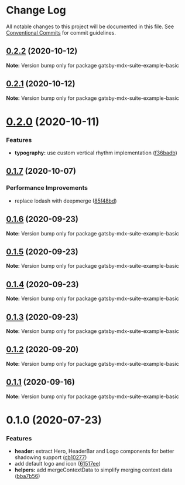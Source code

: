 # Change Log

All notable changes to this project will be documented in this file.
See [Conventional Commits](https://conventionalcommits.org) for commit guidelines.

## [0.2.2](https://github.com/axe312ger/gatsby-mdx-suite/compare/gatsby-mdx-suite-example-basic@0.2.1...gatsby-mdx-suite-example-basic@0.2.2) (2020-10-12)

**Note:** Version bump only for package gatsby-mdx-suite-example-basic





## [0.2.1](https://github.com/axe312ger/gatsby-mdx-suite/compare/gatsby-mdx-suite-example-basic@0.2.0...gatsby-mdx-suite-example-basic@0.2.1) (2020-10-12)

**Note:** Version bump only for package gatsby-mdx-suite-example-basic





# [0.2.0](https://github.com/axe312ger/gatsby-mdx-suite/compare/gatsby-mdx-suite-example-basic@0.1.7...gatsby-mdx-suite-example-basic@0.2.0) (2020-10-11)


### Features

* **typography:** use custom vertical rhythm implementation ([f36badb](https://github.com/axe312ger/gatsby-mdx-suite/commit/f36badb555cd944de0119bb9c6218e413bccb7a9))





## [0.1.7](https://github.com/axe312ger/gatsby-mdx-suite/compare/gatsby-mdx-suite-example-basic@0.1.6...gatsby-mdx-suite-example-basic@0.1.7) (2020-10-07)


### Performance Improvements

* replace lodash with deepmerge ([85f48bd](https://github.com/axe312ger/gatsby-mdx-suite/commit/85f48bd1b80904e6df358bf2f4c233ee1b781d83))





## [0.1.6](https://github.com/axe312ger/gatsby-mdx-suite/compare/gatsby-mdx-suite-example-basic@0.1.5...gatsby-mdx-suite-example-basic@0.1.6) (2020-09-23)

**Note:** Version bump only for package gatsby-mdx-suite-example-basic





## [0.1.5](https://github.com/axe312ger/gatsby-mdx-suite/compare/gatsby-mdx-suite-example-basic@0.1.4...gatsby-mdx-suite-example-basic@0.1.5) (2020-09-23)

**Note:** Version bump only for package gatsby-mdx-suite-example-basic





## [0.1.4](https://github.com/axe312ger/gatsby-mdx-suite/compare/gatsby-mdx-suite-example-basic@0.1.3...gatsby-mdx-suite-example-basic@0.1.4) (2020-09-23)

**Note:** Version bump only for package gatsby-mdx-suite-example-basic





## [0.1.3](https://github.com/axe312ger/gatsby-mdx-suite/compare/gatsby-mdx-suite-example-basic@0.1.2...gatsby-mdx-suite-example-basic@0.1.3) (2020-09-23)

**Note:** Version bump only for package gatsby-mdx-suite-example-basic





## [0.1.2](https://github.com/axe312ger/gatsby-mdx-suite/compare/gatsby-mdx-suite-example-basic@0.1.1...gatsby-mdx-suite-example-basic@0.1.2) (2020-09-20)

**Note:** Version bump only for package gatsby-mdx-suite-example-basic





## [0.1.1](https://github.com/axe312ger/gatsby-mdx-suite/compare/gatsby-mdx-suite-example-basic@0.1.0...gatsby-mdx-suite-example-basic@0.1.1) (2020-09-16)

**Note:** Version bump only for package gatsby-mdx-suite-example-basic





# 0.1.0 (2020-07-23)


### Features

* **header:** extract Hero, HeaderBar and Logo components for better shadowing support ([cb10277](https://github.com/axe312ger/gatsby-mdx-suite/commit/cb10277c4fa9fe5182f689e9b0f17a14616d6c09))
* add default logo and icon ([61517ee](https://github.com/axe312ger/gatsby-mdx-suite/commit/61517ee373c7a9b391fde28cd76e1e983b7e1eda))
* **helpers:** add mergeContextData to simplify merging context data ([bba7b56](https://github.com/axe312ger/gatsby-mdx-suite/commit/bba7b561799d6775eecc2318ef912313532819dc))
